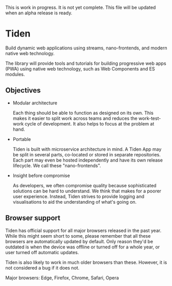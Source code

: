 This is work in progress. It is not yet complete. This file will be updated when an alpha release is ready.

# Tiden

Build dynamic web applications using streams, nano-frontends, and modern native web technology.

The library will provide tools and tutorials for building progressive web apps (PWA) using native web technology, such as Web Components and ES modules.

## Objectives

- Modular architecture

  Each thing should be able to function as designed on its own. This makes it easier to split work across teams and reduces the work-test-work cycle of development. It also helps to focus at the problem at hand.

- Portable

  Tiden is built with microservice architecture in mind. A Tiden App may be split in several parts, co-located or stored in separate repositories. Each part may even be hosted independently and have its own release lifecycle. We call these "nano-frontends".

- Insight before compromise

  As developers, we often compromise quality because sophisticated solutions can be hard to understand. We think that makes for a poorer user experience. Instead, Tiden strives to provide logging and visualisations to aid the understanding of what's going on.

## Browser support

Tiden has official support for all major browsers released in the past year. While this might seem short to some, please remember that all these browsers are automatically updated by default. Only reason they'd be outdated is when the device was offline or turned off for a whole year, or user turned off automatic updates.

Tiden is also likely to work in much older browsers than these. However, it is not considered a bug if it does not.

Major browsers: Edge, Firefox, Chrome, Safari, Opera
